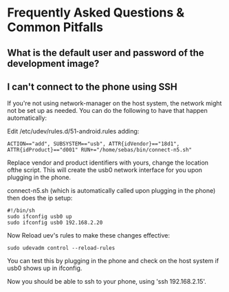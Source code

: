 # Frequently Asked Questions & Common Pitfalls

## What is the default user and password of the development image?




## I can't connect to the phone using SSH

If you're not using network-manager on the host system, the network might not be set up as needed. You can do the following to have that happen automatically:


Edit /etc/udev/rules.d/51-android.rules adding:
```
ACTION=="add", SUBSYSTEM=="usb", ATTR{idVendor}=="18d1", ATTR{idProduct}=="d001" RUN+="/home/sebas/bin/connect-n5.sh"
```

Replace vendor and product identifiers with yours, change the location ofthe script. This will create the usb0 network interface for you upon plugging in the phone.

connect-n5.sh (which is automatically called upon plugging in the phone) then does the ip setup:
```
#!/bin/sh
sudo ifconfig usb0 up
sudo ifconfig usb0 192.168.2.20
```
Now Reload uev's rules to make these changes effective:
```
sudo udevadm control --reload-rules
```
You can test this by plugging in the phone and check on the host system if usb0 shows up in ifconfig.

Now you should be able to ssh to your phone, using 'ssh 192.168.2.15'.
